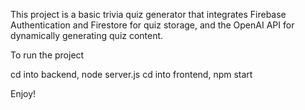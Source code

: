 This project is a basic trivia quiz generator that integrates Firebase Authentication and Firestore for quiz storage, and the OpenAI API for dynamically generating quiz content.

To run the project

cd into backend, node server.js
cd into frontend, npm start

Enjoy!
